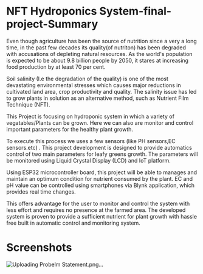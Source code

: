 # NFT Hydroponics System-final-project-Summary
Even though agriculture has been the source of nutrition since a very a long time, in the past few
decades its quality(of nutriton) has been degraded with accusations of depleting natural resources.
As the world's population is expected to be about 9.8 billion people by 2050, it stares at increasing
food production by at least 70 per cent.

Soil salinity (I.e the degradation of the quality) is one of the most devastating environmental
stresses which causes major reductions in cultivated land area, crop productivity and quality. The
salinity issue has led to grow plants in solution as an alternative method, such as Nutrient Film
Technique (NFT).

This Project is focusing on hydroponic system in which a variety of vegatables/Plants can
be grown. Here we can also are monitor and control important parameters for the healthy plant growth.

To execute this process we uses a few sensors (like PH sensors,EC sensors.etc) . This project
development is designed to provide automatics control of two main parameters for leafy greens
growth. The parameters will be monitored using Liquid Crystal Display (LCD) and IoT platform.

Using ESP32 microcontroller board, this project will be able to manages and maintain an optimum
condition for nutrient consumed by the plant. EC and pH value can be controlled using smartphones
via Blynk application, which provides real time changes.

This offers advantage for the user to monitor and control the system with less effort and requires
no presence at the farmed area. The developed system is proven to provide a sufficient nutrient
for plant growth with hassle free built in automatic control and monitoring system.

# Screenshots
![Uploading Probelm Statement.png…]()
